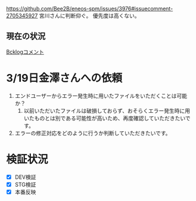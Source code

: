 https://github.com/Bee2B/eneos-spm/issues/3976#issuecomment-2705345927
宮川さんに判断仰ぐ。
優先度は高くない。


## 現在の状況
[Bcklogコメント](https://vqit.backlog.com/view/ENEOS23-1065#comment-511558123)


# 3/19日金澤さんへの依頼
1. エンドユーザーからエラー発生時に用いたファイルをいただくことは可能か？
	1. 以前いただいたファイルは破損しておらず、おそらくエラー発生時に用いたものとは別である可能性が高いため、再度確認していただきたいです。
2. エラーの修正対応をどのように行うか判断していただきたいです。


# 検証状況
- [x] DEV検証
- [x] STG検証
- [x] 本番反映
